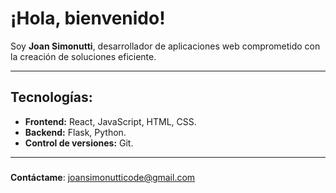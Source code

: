 # ¡Hola, bienvenido!
Soy **Joan Simonutti**, desarrollador de aplicaciones web comprometido con la creación de soluciones eficiente.

---

## Tecnologías:

- **Frontend:** React, JavaScript, HTML, CSS.
- **Backend:** Flask, Python.
- **Control de versiones:** Git.

---

### 
**Contáctame**: [joansimonutticode@gmail.com](mailto:joansimonutticode@gmail.com)

